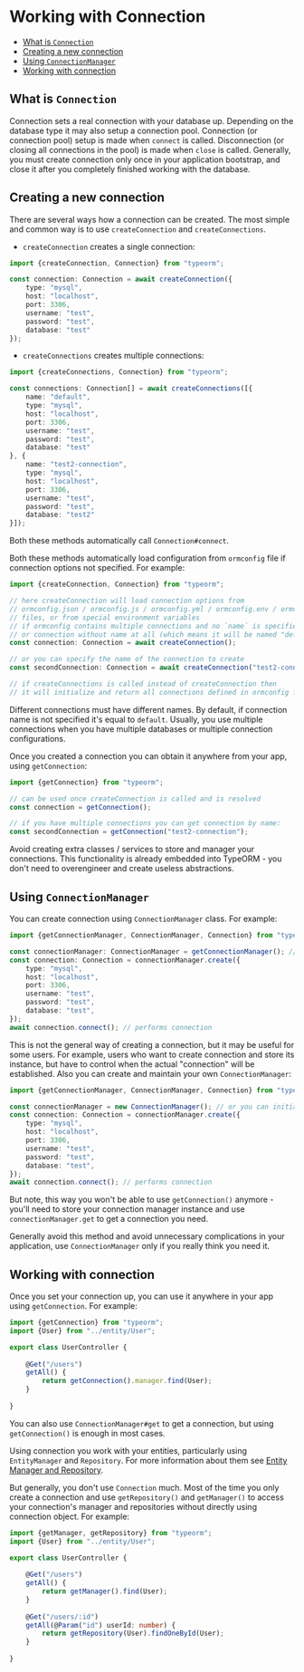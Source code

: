 # Working with Connection

* [What is `Connection`](#what-is-connection)
* [Creating a new connection](#creating-a-new-connection)
* [Using `ConnectionManager`](#using-connectionmanager)
* [Working with connection](#working-with-connection-1)
    
## What is `Connection`

Connection sets a real connection with your database up.
Depending on the database type it may also setup a connection pool. 
Connection (or connection pool) setup is made when `connect` is called.
Disconnection (or closing all connections in the pool) is made when `close` is called.
Generally, you must create connection only once in your application bootstrap,
and close it after you completely finished working with the database.

## Creating a new connection

There are several ways how a connection can be created. 
The most simple and common way is to use `createConnection` and `createConnections`.

* `createConnection` creates a single connection:

```typescript
import {createConnection, Connection} from "typeorm";

const connection: Connection = await createConnection({
    type: "mysql",
    host: "localhost",
    port: 3306,
    username: "test",
    password: "test",
    database: "test"
});
```

* `createConnections` creates multiple connections:

```typescript
import {createConnections, Connection} from "typeorm";

const connections: Connection[] = await createConnections([{
    name: "default",
    type: "mysql",
    host: "localhost",
    port: 3306,
    username: "test",
    password: "test",
    database: "test"
}, {
    name: "test2-connection",
    type: "mysql",
    host: "localhost",
    port: 3306,
    username: "test",
    password: "test",
    database: "test2"
}]);
```

Both these methods automatically call `Connection#connect`.

Both these methods automatically load configuration from `ormconfig` file if connection options not specified.
For example:

```typescript
import {createConnection, Connection} from "typeorm";

// here createConnection will load connection options from
// ormconfig.json / ormconfig.js / ormconfig.yml / ormconfig.env / ormconfig.xml
// files, or from special environment variables
// if ormconfig contains multiple connections and no `name` is specified, then it will load connection named "default" 
// or connection without name at all (which means it will be named "default" by default)
const connection: Connection = await createConnection();

// or you can specify the name of the connection to create
const secondConnection: Connection = await createConnection("test2-connection");

// if createConnections is called instead of createConnection then 
// it will initialize and return all connections defined in ormconfig file
```

Different connections must have different names.
By default, if connection name is not specified it's equal to `default`.
Usually, you use multiple connections when you have multiple databases or multiple connection configurations.

Once you created a connection you can obtain it anywhere from your app, using `getConnection`:

```typescript
import {getConnection} from "typeorm";

// can be used once createConnection is called and is resolved
const connection = getConnection();

// if you have multiple connections you can get connection by name:
const secondConnection = getConnection("test2-connection");
```

Avoid creating extra classes / services to store and manager your connections.
This functionality is already embedded into TypeORM - 
you don't need to overengineer and create useless abstractions.

## Using `ConnectionManager`

You can create connection using `ConnectionManager` class. For example:

```typescript
import {getConnectionManager, ConnectionManager, Connection} from "typeorm";

const connectionManager: ConnectionManager = getConnectionManager(); // or you can initialize your own connection manager like this: new ConnectionManager()
const connection: Connection = connectionManager.create({
    type: "mysql",
    host: "localhost",
    port: 3306,
    username: "test",
    password: "test",
    database: "test",
});
await connection.connect(); // performs connection
```

This is not the general way of creating a connection, but it may be useful for some users.
For example, users who want to create connection and store its instance, 
but have to control when the actual "connection" will be established.
Also you can create and maintain your own `ConnectionManager`:

```typescript
import {getConnectionManager, ConnectionManager, Connection} from "typeorm";

const connectionManager = new ConnectionManager(); // or you can initialize your own connection manager like this: new ConnectionManager()
const connection: Connection = connectionManager.create({
    type: "mysql",
    host: "localhost",
    port: 3306,
    username: "test",
    password: "test",
    database: "test",
});
await connection.connect(); // performs connection
```

But note, this way you won't be able to use `getConnection()` anymore - 
you'll need to store your connection manager instance and use `connectionManager.get` to get a connection you need.

Generally avoid this method and avoid unnecessary complications in your application,
use `ConnectionManager` only if you really think you need it.

## Working with connection

Once you set your connection up, you can use it anywhere in your app using `getConnection`.
For example:

```typescript
import {getConnection} from "typeorm";
import {User} from "../entity/User";

export class UserController {
    
    @Get("/users")
    getAll() {
        return getConnection().manager.find(User);
    }
    
}
```

You can also use `ConnectionManager#get` to get a connection,
but using `getConnection()` is enough in most cases.

Using connection you work with your entities, particularly using `EntityManager` and `Repository`.
For more information about them see [Entity Manager and Repository](working-with-entity-manager.md).

But generally, you don't use `Connection` much. 
Most of the time you only create a connection and use `getRepository()` and `getManager()` to access your connection's manager and repositories without directly using connection object.
For example:

```typescript
import {getManager, getRepository} from "typeorm";
import {User} from "../entity/User";

export class UserController {
    
    @Get("/users")
    getAll() {
        return getManager().find(User);
    }
    
    @Get("/users/:id")
    getAll(@Param("id") userId: number) {
        return getRepository(User).findOneById(User);
    }
    
}
```
